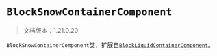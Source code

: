 # `BlockSnowContainerComponent`

> 文档版本：1.21.0.20

`BlockSnowContainerComponent`类，扩展自[`BlockLiquidContainerComponent`](./blockliquidcontainercomponent.md)。
